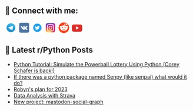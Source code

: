 ## 🔎 Connect with me:
[<img src="https://github.com/bullbesh/bullbesh/blob/main/images/Telegram.png" width="32" height="32" />](https://t.me/bullbesh)
[<img src="https://github.com/bullbesh/bullbesh/blob/main/images/VK.png" width="32" height="32" />](https://vk.com/bullbesh)
[<img src="https://github.com/bullbesh/bullbesh/blob/main/images/Twitter.png" width="32" height="32" />](https://twitter.com/bullbesh1)
[<img src="https://github.com/bullbesh/bullbesh/blob/main/images/Instagram.png" width="32" height="32" />](https://www.instagram.com/bullbesh)
[<img src="https://github.com/bullbesh/bullbesh/blob/main/images/Reddit.png" width="32" height="32" />](https://www.reddit.com/user/bullbesh)
[<img src="https://github.com/bullbesh/bullbesh/blob/main/images/YouTube.png" width="32" height="32" />](https://www.youtube.com/channel/UCtfjRs6uzgq5mfm8S06WTcg)

## 📕 Latest r/Python Posts
<!-- BLOG-POST-LIST:START -->
- [Python Tutorial: Simulate the Powerball Lottery Using Python &lpar;Corey Schafer is back!&rpar;](https://www.reddit.com/r/Python/comments/107rksp/python_tutorial_simulate_the_powerball_lottery/)
- [If there was a python package named Senpy &lpar;like senpai&rpar; what would it do?](https://www.reddit.com/r/Python/comments/107rgxx/if_there_was_a_python_package_named_senpy_like/)
- [Robyn&#39;s plan for 2023](https://www.reddit.com/r/Python/comments/107rb4g/robyns_plan_for_2023/)
- [Data Analysis with Strava](https://www.reddit.com/r/Python/comments/107qudm/data_analysis_with_strava/)
- [New project: mastodon-social-graph](https://www.reddit.com/r/Python/comments/107px1h/new_project_mastodonsocialgraph/)
<!-- BLOG-POST-LIST:END -->

